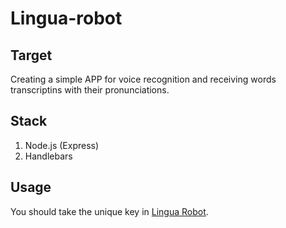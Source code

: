 Lingua-robot
===========
 
Target
-----------
Сreating a simple APP for voice recognition and receiving words transcriptins with their pronunciations.

Stack
-----------
1. Node.js (Express)
3. Handlebars 

Usage
-----------
You should take the unique key in [Lingua Robot](https://www.linguarobot.io/).
